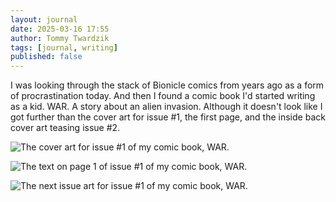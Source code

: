 ```yaml
---
layout: journal
date: 2025-03-16 17:55
author: Tommy Twardzik
tags: [journal, writing]
published: false
---
```


I was looking through the stack of Bionicle comics from years ago as a form of procrastination today. And then I found a comic book I'd started writing as a kid. WAR. A story about an alien invasion. Although it doesn't look like I got further than the cover art for issue #1, the first page, and the inside back cover art teasing issue #2.

![The cover art for issue #1 of my comic book, WAR.](/assets/images/war-comic-cover-art.jpeg)

![The text on page 1 of issue #1 of my comic book, WAR.](/assets/images/war-comic-text-page.jpeg)

![The next issue art for issue #1 of my comic book, WAR.](/assets/images/war-comic-next-issue-art.jpeg)

